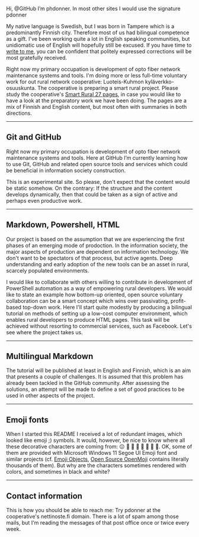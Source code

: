 Hi, @GitHub I’m phdonner. In most other sites I would use the signature pdonner

My native language is Swedish, but I was born in Tampere which is a predominantly Finnish city. Therefore most of us had bilingual competence as a gift. I've been working quite a lot in English speaking communities, but unidiomatic use of English will hopefully still be excused. If you have time to [write to me](https://github.com/phdonner/phdonner/blob/main/README.md#contact-information), you can be confident that politely expressed corrections will be most gratefully received.

Right now my primary occupation is development of opto fiber network maintenance systems and tools. I'm doing more or less full-time voluntary work for out rural network cooperative: Luoteis-Kuhmon kyläverkko-osuuskunta. The cooperative is preparing a smart rural project. Please study the cooperative's [Smart Rural 27 pages](https://nettinoste.fi/wp/category/smart-rural-27/), in case you would like to have a look at the preparatory work we have been doing. The pages are a mix of Finnish and English content, but most often with summaries in both directions.

---

## Git and GitHub

Right now my primary occupation is development of opto fiber network maintenance systems and tools. Here at GitHub I’m currently learning how to use Git, GitHub and related open source tools and services which could be beneficial in information society construction. 

This is an experimental site. So please, don't expect that the content would be static somehow. On the contrary: If the structure and the content develops dynamically, then that could be taken as a sign of active and perhaps even productive work.

---

## Markdown, Powershell, HTML

Our project is based on the assumption that we are experiencing the first phases of an emerging mode of prodoction. In the information society, the major aspects of production are dependent on information technology. We don't want to be spectators of that process, but active agents. Deep understanding and early adoption of the new tools can be an asset in rural, scarcely populated environments.

I would like to collaborate with others willing to contribute in development of PowerShell automation as a way of empowering rural developers. We would like to state an example how bottom-up oriented, open source voluntary collaboration can be a smart concept which wins over passivating, profit-based top-down work. Here I'll start quite modestly by producing a bilingual tutorial on methods of setting up a low-cost computer environment, which enables rural developers to produce HTML pages. This task will be achieved without resorting to commercial services, such as Facebook. Let's see where the project takes us.

---

## Multilingual Markdown

The tutorial will be published at least in English and Finnish, which is an aim that presents a couple of challenges. It is assumed that this problem has already been tackled in the GitHub community. After assessing the solutions, an attempt will be made to define a set of good practices to be used in other aspects of the project.

---

## Emoji fonts

When I started this README I received a lot of redundant images, which looked like emoji ;) symbols. It would, however, be nice to know where all these decorative characters are coming from: 😕 👔 👗 👋 🌱 🐶 🌼 🌻. OK, some of them are provided with Microsoft Windows 11 Segoe UI Emoji font and similar projects (cf. [Emoji Objects](https://emojipedia.org/objects), [Open Source OpenMoji](https://openmoji.org/) contains literally thousands of them). But why are the characters sometimes rendered with colors, and sometimes in black and white?

---

## Contact information

This is how you should be able to reach me: Try pdonner at the cooperative's nettinoste.fi domain. There is a lot of spam among those mails, but I'm reading the messages of that post office once or twice every week. 

<!---
phdonner/phdonner is a ✨ special ✨ repository because its `README.md` (this file) appears on your GitHub profile.
You can click the Preview link to take a look at your changes.
--->
